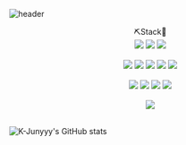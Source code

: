   ![header](https://capsule-render.vercel.app/api?type=waving&color=gradient&text=%20KimPilJoong%20%20&height=180&fontSize=80&&fontColor=black)
<div align="center">
  ⛏Stack🔧
  </div>
</div>
<div align="center">
  <img src="https://img.shields.io/badge/Unity-black?style=for-the-badge&logo=Unity&logoColor=white">
  <img src="https://img.shields.io/badge/csharp-512BD4?style=for-the-badge&logo=csharp&logoColor=white">
  <img src="https://img.shields.io/badge/firebase-FFCA28?style=for-the-badge&logo=firebase&logoColor=white">
</div>
<br>
<div align="center">
  <img src="https://img.shields.io/badge/Html5-red?style=for-the-badge&logo=Html5&logoColor=white">
  <img src="https://img.shields.io/badge/CSS3-blue?style=for-the-badge&logo=CSS3&logoColor=white">
  <img src="https://img.shields.io/badge/React-61DAFB?style=for-the-badge&logo=React&logoColor=white">
  <img src="https://img.shields.io/badge/Javascript-F7DF1E?style=for-the-badge&logo=Javascript&logoColor=white">
  <img src="https://img.shields.io/badge/Typescript-3178C6?style=for-the-badge&logo=Typescript&logoColor=white">
</div>
<br>
<div align="center">
  <img src="https://img.shields.io/badge/Github-181717?style=for-the-badge&logo=Github&logoColor=white">
  <img src="https://img.shields.io/badge/Gitlab-FC6D26?style=for-the-badge&logo=Gitlab&logoColor=white">
  <img src="https://img.shields.io/badge/sourcetree-0052CC?style=for-the-badge&logo=sourcetree&logoColor=white">
  <img src="https://img.shields.io/badge/notion-black?style=for-the-badge&logo=notion&logoColor=white">
</div>
<br>
<div align="center">
  <a href="https://crazykim97-unity3d.tistory.com/">
    <img src="https://img.shields.io/badge/tistory-000000?style=for-the-badge&logo=tistory&logoColor=white">
  </a>
</div>
<br>

![K-Junyyy's GitHub stats](https://github-readme-stats.vercel.app/api?username=crazykim67&show_icons=true&theme=gruvbox)  

<!---
crazykim67/crazykim67 is a ✨ special ✨ repository because its `README.md` (this file) appears on your GitHub profile.
You can click the Preview link to take a look at your changes.
--->
